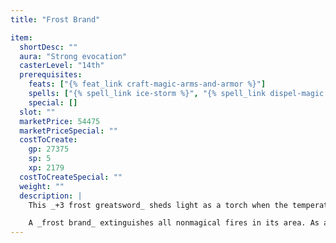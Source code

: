 ```yaml
---
title: "Frost Brand"

item:
  shortDesc: ""
  aura: "Strong evocation"
  casterLevel: "14th"
  prerequisites:
    feats: ["{% feat_link craft-magic-arms-and-armor %}"]
    spells: ["{% spell_link ice-storm %}", "{% spell_link dispel-magic %}", "{% spell_link protection-from-energy %}"]
    special: []
  slot: ""
  marketPrice: 54475
  marketPriceSpecial: ""
  costToCreate:
    gp: 27375
    sp: 5
    xp: 2179
  costToCreateSpecial: ""
  weight: ""
  description: |
    This _+3 frost greatsword_ sheds light as a torch when the temperature drops below 0&deg;F. At such times it cannot be concealed when drawn, nor can its light be shut off. Its wielder is protected from fire; the sword absorbs the first 10 points of fire damage each round that the wielder would otherwise take.

    A _frost brand_ extinguishes all nonmagical fires in its area. As a standard action, it can also dispel lasting fire spells, but not instantaneous effects, though you must succeed on a dispel check (1d20 +14) against each spell to dispel it. The DC to dispel such spells is 11 + the caster level of the fire spell.
---
```

